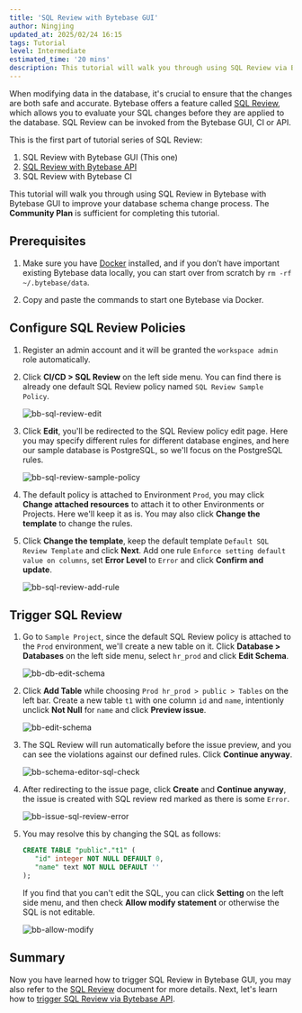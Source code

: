 ```yaml
---
title: 'SQL Review with Bytebase GUI'
author: Ningjing
updated_at: 2025/02/24 16:15
tags: Tutorial
level: Intermediate
estimated_time: '20 mins'
description: This tutorial will walk you through using SQL Review via Bytebase GUI to improve your database schema change process.
---
```


When modifying data in the database, it's crucial to ensure that the changes are both safe and accurate. Bytebase offers a feature called [SQL Review](/docs/sql-review/overview/), which allows you to evaluate your SQL changes before they are applied to the database. SQL Review can be invoked from the Bytebase GUI, CI or API.

This is the first part of tutorial series of SQL Review:

1.  SQL Review with Bytebase GUI (This one)
1.  [SQL Review with Bytebase API](/docs/tutorials/sql-review-api/)
1.  SQL Review with Bytebase CI

This tutorial will walk you through using SQL Review in Bytebase with Bytebase GUI to improve your database schema change process. The **Community Plan** is sufficient for completing this tutorial.

## Prerequisites

1. Make sure you have [Docker](https://www.docker.com/) installed, and if you don’t have important existing Bytebase data locally, you can start over from scratch by `rm -rf ~/.bytebase/data`.
1. Copy and paste the commands to start one Bytebase via Docker.

   <IncludeBlock url="/docs/get-started/install/terminal-docker-run-volume"></IncludeBlock>

## Configure SQL Review Policies

1. Register an admin account and it will be granted the `workspace admin` role automatically.

1. Click **CI/CD > SQL Review** on the left side menu. You can find there is already one default SQL Review policy named `SQL Review Sample Policy`.

   ![bb-sql-review-edit](/content/docs/tutorials/sql-review-gui/bb-sql-review-edit.webp)

1. Click **Edit**, you'll be redirected to the SQL Review policy edit page. Here you may specify different rules for different database engines, and here our sample database is PostgreSQL, so we'll focus on the PostgreSQL rules.

   ![bb-sql-review-sample-policy](/content/docs/tutorials/sql-review-gui/bb-sql-review-sample-policy.webp)

1. The default policy is attached to Environment `Prod`, you may click **Change attached resources** to attach it to other Environments or Projects. Here we'll keep it as is. You may also click **Change the template** to change the rules.

1. Click **Change the template**, keep the default template `Default SQL Review Template` and click **Next**. Add one rule `Enforce setting default value on columns`, set **Error Level** to `Error` and click **Confirm and update**.

   ![bb-sql-review-add-rule](/content/docs/tutorials/sql-review-gui/bb-sql-review-add-rule.webp)

## Trigger SQL Review

1. Go to `Sample Project`, since the default SQL Review policy is attached to the `Prod` environment, we'll create a new table on it. Click **Database > Databases** on the left side menu, select `hr_prod` and click **Edit Schema**.

   ![bb-db-edit-schema](/content/docs/tutorials/sql-review-gui/bb-db-edit-schema.webp)

1. Click **Add Table** while choosing `Prod hr_prod > public > Tables` on the left bar. Create a new table `t1` with one column `id` and `name`, intentionly unclick **Not Null** for `name` and click **Preview issue**.

   ![bb-edit-schema](/content/docs/tutorials/sql-review-gui/bb-edit-schema.webp)

1. The SQL Review will run automatically before the issue preview, and you can see the violations against our defined rules. Click **Continue anyway**.

   ![bb-schema-editor-sql-check](/content/docs/tutorials/sql-review-gui/bb-schema-editor-sql-check.webp)

1. After redirecting to the issue page, click **Create** and **Continue anyway**, the issue is created with SQL review red marked as there is some `Error`.

   ![bb-issue-sql-review-error](/content/docs/tutorials/sql-review-gui/bb-issue-sql-review-error.webp)

1. You may resolve this by changing the SQL as follows:

   ```sql
   CREATE TABLE "public"."t1" (
      "id" integer NOT NULL DEFAULT 0,
      "name" text NOT NULL DEFAULT ''
   );
   ```

   If you find that you can't edit the SQL, you can click **Setting** on the left side menu, and then check **Allow modify statement** or otherwise the SQL is not editable.

   ![bb-allow-modify](/content/docs/tutorials/sql-review-gui/bb-allow-modify.webp)

## Summary

Now you have learned how to trigger SQL Review in Bytebase GUI, you may also refer to the [SQL Review](/docs/sql-review/overview) document for more details. Next, let's learn how to [trigger SQL Review via Bytebase API](/docs/tutorials/sql-review-api/).
